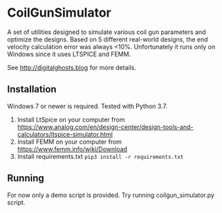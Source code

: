 # CoilGunSimulator
A set of utilities designed to simulate various coil gun parameters and optimize the designs. Based on 5 different real-world designs, the end velocity calculation error was always &lt;10%. Unfortunately it runs only on Windows since it uses LTSPICE and FEMM. 

See http://digitalghosts.blog for more details.

## Installation
Windows 7 or newer is required. Tested with Python 3.7. 
1. Install LtSpice on your computer from https://www.analog.com/en/design-center/design-tools-and-calculators/ltspice-simulator.html
2. Install FEMM on your computer from https://www.femm.info/wiki/Download
3. Install requirements.txt `pip3 install -r requirements.txt`

## Running
For now only a demo script is provided. Try running coilgun_simulator.py script.
